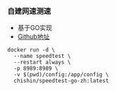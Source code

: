 ### 自建网速测速
- 基于GO实现
- [Github地址](https://github.com/xiaoxinpro/speedtest-go-zh)

```
docker run -d \
  --name speedtest \
  --restart always \
  -p 8989:8989 \
  -v $(pwd)/config:/app/config \
  chishin/speedtest-go-zh:latest
```
